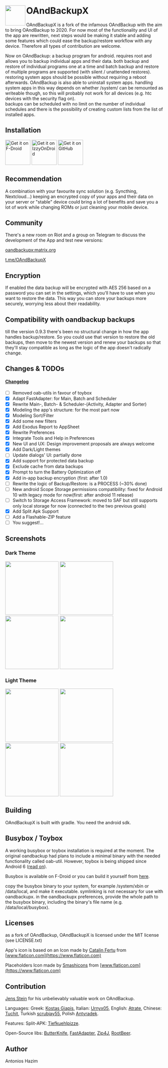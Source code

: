 # OAndBackupX  <img align="left" src="https://raw.githubusercontent.com/machiav3lli/OAndBackupX/master/fastlane/metadata/android/en-US/images/icon.png" width="64" />

OAndBackupX is a fork of the infamous OAndBackup with the aim to bring OAndBackup to 2020. For now most of the functionality and UI of the app are rewritten, next steps would be making it stable and adding some features which could ease the backup/restore workflow with any device. Therefore all types of contribution are welcome.

Now on OAndBackup: a backup program for android. requires root and allows you to backup individual apps and their data.
both backup and restore of individual programs one at a time and batch backup and restore of multiple programs are supported (with silent / unattended restores). 
restoring system apps should be possible without requiring a reboot afterwards. OAndBackup is also able to uninstall system apps. handling system apps in this way depends on whether /system/ can be remounted as writeable though, so this will probably not work for all devices (e.g. htc devices with the security flag on).  
backups can be scheduled with no limit on the number of individual schedules and there is the possibility of creating custom lists from the list of installed apps.

## Installation

[<img src="https://fdroid.gitlab.io/artwork/badge/get-it-on.png" alt="Get it on F-Droid" height="80">](https://f-droid.org/packages/com.machiav3lli.backup/)
[<img src="https://gitlab.com/IzzyOnDroid/repo/-/raw/master/assets/IzzyOnDroid.png" alt="Get it on IzzyOnDroid" height="80">](https://apt.izzysoft.de/fdroid/index/apk/com.machiav3lli.backup)
[<img src="badge_github.png" alt="Get it on GitHub" height="80">](https://github.com/machiav3lli/oandbackupx/releases)

## Recommendation

A combination with your favourite sync solution (e.g. Syncthing, Nextcloud...)  keeping an encrypted copy of your apps and their data on your server or "stable" device could bring a lot of benefits and save you a lot of work while changing ROMs or just cleaning your mobile device.

## Community

There's a new room on Riot and a group on Telegram to discuss the development of the App and test new versions:

[oandbackupx:matrix.org](https://matrix.to/#/!PiXJUneYCnkWAjekqX:matrix.org?via=matrix.org) 

[t.me/OAndBackupX](https://t.me/OAndBackupX)

## Encryption

If enabled the data backup will be encrypted with AES 256 based on a password you can set in the settings, which you'll have to use when you want to restore the data. This way you can store your backups more securely, worrying less about their readability.  

## Compatibility with oandbackup backups

till the version 0.9.3 there's been no structural change in how the app handles backup/restore. So you could use that version to restore the old backups, then move to the newest version and renew your backups so that they'll stay compatible as long as the logic of the app doesn't radically change.

## Changes & TODOs

#### [Changelog](https://github.com/machiav3lli/oandbackupx/blob/master/changelog.md)
- [ ] Removed oab-utils in favour of toybox
- [x] Adapt FastAdapter: for Main, Batch and Scheduler
- [x] Rewrite Main-, Batch- & Scheduler-(Activity, Adapter and Sorter)
- [x] Modeling the app's structure: for the most part now
- [x] Modeling Sort/Filter
- [x] Add some new filters
- [x] Add Exodus Report to AppSheet
- [x] Rewrite Preferences
- [x] Integrate Tools and Help in Preferences
- [x] New UI and UX: Design improvement proposals are always welcome
- [x] Add Dark/Light themes
- [ ] Update dialogs' UI: partially done
- [x] Add support for protected data backup
- [x] Exclude cache from data backups
- [x] Prompt to turn the Battery Optimization off
- [x] Add in-app backup encryption (first: after 1.0)
- [ ] Rewrite the logic of Backup/Restore: is a PROCESS (~30% done)
- [ ] New android Scope Storage permissions compatibility: fixed for Android 10 with legacy mode for now(first: after android 11 release)
- [ ] Switch to Storage Access Framework: moved to SAF but still supports only local storage for now (connected to the two previous goals)
- [x] Add Split Apk Support
- [ ] Add a Flashable-ZIP feature
- [ ] You suggest!...

## Screenshots

### Dark Theme

<p float="left">
 <img src="/fastlane/metadata/android/en-US/images/phoneScreenshots/1.png" width="170" />
 <img src="/fastlane/metadata/android/en-US/images/phoneScreenshots/2.png" width="170" />
 <img src="/fastlane/metadata/android/en-US/images/phoneScreenshots/3.png" width="170" />
 <img src="/fastlane/metadata/android/en-US/images/phoneScreenshots/4.png" width="170" />
</p>

### Light Theme

<p float="left">
 <img src="/fastlane/metadata/android/en-US/images/phoneScreenshots/5.png" width="170" />
 <img src="/fastlane/metadata/android/en-US/images/phoneScreenshots/6.png" width="170" />
 <img src="/fastlane/metadata/android/en-US/images/phoneScreenshots/7.png" width="170" />
 <img src="/fastlane/metadata/android/en-US/images/phoneScreenshots/8.png" width="170" />
</p>

## Building

OAndBackupX is built with gradle. You need the android sdk.

## Busybox / Toybox

A working busybox or toybox installation is required at the moment. The original oandbackup had plans to include a minimal binary with the needed functionality called oab-util. However, toybox is being shipped since Android 6 ([read on](https://lwn.net/Articles/629362/)).

Busybox is available on F-Droid or you can build it yourself from [here](https://busybox.net).

copy the busybox binary to your system, for example /system/xbin or /data/local, and make it executable. symlinking is not necessary for use with oandbackupx. in the oandbackupx preferences, provide the whole path to the busybox binary, including the binary's file name (e.g. /data/local/busybox).

## Licenses

as a fork of OAndBackup, OAndBackupX is licensed under the MIT license (see LICENSE.txt)

App's icon is based on an Icon made by [Catalin Fertu](https://www.flaticon.com/authors/catalin-fertu) from [www.flaticon.com](https://www.flaticon.com)

Placeholders Icon made by [Smashicons](https://www.flaticon.com/authors/smashicons) from [www.flaticon.com](https://www.flaticon.com)

## Contribution

[Jens Stein](https://github.com/jensstein) for his unbelievably valuable work on OAndBackup. 

Languages: Greek: [Kostas Giapis](https://github.com/tsiflimagas), Italian: [Urnyx05](https://github.com/Urnyx05), English: [Atrate](https://github.com/Atrate), Chinese: [Tuchit](https://github.com/tuchit), Turkish [scrubjay55](https://github.com/scrubjay55), Polish [Antyradek](https://github.com/Antyradek).

Features: Split-APK: [Tiefkuehlpizze](https://github.com/Tiefkuehlpizze).

Open-Source libs: [ButterKnife](https://github.com/JakeWharton/butterknife), [FastAdapter](https://github.com/mikepenz/FastAdapter), [Zip4J](https://github.com/srikanth-lingala/zip4j), [RootBeer](https://github.com/scottyab/rootbeer).

## Author

Antonios Hazim
